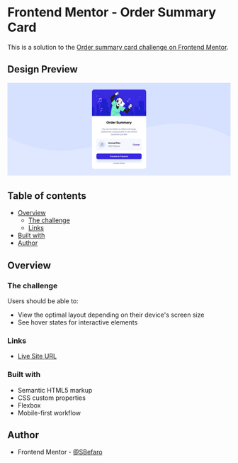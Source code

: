 # Frontend Mentor - Order Summary Card

This is a solution to the [Order summary card challenge on Frontend Mentor](https://www.frontendmentor.io/challenges/order-summary-component-QlPmajDUj).

## Design Preview

<img src="./screenshots/order-component_desktop.png" alt="view">

## Table of contents

- [Overview](#overview)
  - [The challenge](#the-challenge)
  - [Links](#links)
- [Built with](#built-with)
- [Author](#author)

## Overview

### The challenge

Users should be able to:

- View the optimal layout depending on their device's screen size
- See hover states for interactive elements


### Links

- [Live Site URL](https://sbefaro.github.io/FrontentMentor-Order-Component/)


### Built with

- Semantic HTML5 markup
- CSS custom properties
- Flexbox
- Mobile-first workflow


## Author

- Frontend Mentor - [@SBefaro](https://www.frontendmentor.io/profile/SBefaro)
